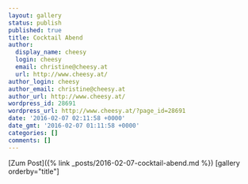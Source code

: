 ```yaml
---
layout: gallery
status: publish
published: true
title: Cocktail Abend
author:
  display_name: cheesy
  login: cheesy
  email: christine@cheesy.at
  url: http://www.cheesy.at/
author_login: cheesy
author_email: christine@cheesy.at
author_url: http://www.cheesy.at/
wordpress_id: 28691
wordpress_url: http://www.cheesy.at/?page_id=28691
date: '2016-02-07 02:11:58 +0000'
date_gmt: '2016-02-07 01:11:58 +0000'
categories: []
comments: []
---
```


[Zum Post]({% link _posts/2016-02-07-cocktail-abend.md %})
[gallery orderby="title"]
